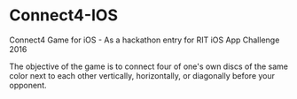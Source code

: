 # Connect4-IOS

Connect4 Game for iOS - As a hackathon entry for RIT iOS App Challenge 2016

The objective of the game is to connect four of one's own discs of the same color next to each other vertically, horizontally, or diagonally before your opponent. 
